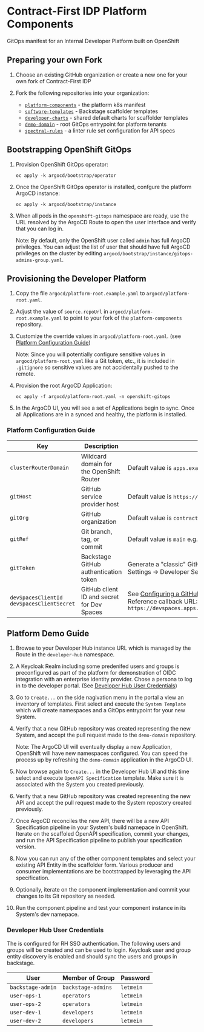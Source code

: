 # Contract-First IDP Platform Components

GitOps manifest for an Internal Developer Platform built on OpenShift

## Preparing your own Fork

1. Choose an existing GitHub organization or create a new one for your own fork of Contract-First IDP

2. Fork the following repositories into your organization:
   - [`platform-components`](https://github.com/contract-first-idp/platform-components) - the platform k8s manifest
   - [`software-templates`](https://github.com/contract-first-idp/software-templates) - Backstage scaffolder templates
   - [`developer-charts`](https://github.com/contract-first-idp/developer-charts) - shared default charts for scaffolder templates
   - [`demo-domain`](https://github.com/contract-first-idp/demo-domain) - root GitOps entrypoint for platform tenants
   - [`spectral-rules`](https://github.com/contract-first-idp/spectral-rules) - a linter rule set configuration for API specs

## Bootstrapping OpenShift GitOps

1. Provision OpenShift GitOps operator:

   `oc apply -k argocd/bootstrap/operator`

2. Once the OpenShift GitOps operator is installed, confgure the platform ArgoCD instance:

   `oc apply -k argocd/bootstrap/instance`

3. When all pods in the `openshift-gitops` namespace are ready, use the URL resolved by the ArgoCD Route to open the user interface and verify that you can log in.

   Note: By default, only the OpenShift user called `admin` has full ArgoCD privileges. You can adjust the list of user that should have full ArgoCD privileges on the cluster by editing `argocd/bootstrap/instance/gitops-admins-group.yaml`.

## Provisioning the Developer Platform

1. Copy the file `argocd/platform-root.example.yaml` to `argocd/platform-root.yaml`.

2. Adjust the value of `source.repoUrl` in `argocd/platform-root.example.yaml` to point to your fork of the `platform-components` repository.

3. Customize the override values in `argocd/platform-root.yaml`. (see [Platform Configuration Guide](#platform-configuration-guide)) 

   Note: Since you will potentially configure sensitive values in `argocd/platform-root.yaml` like a Git token, etc., it is included in `.gitignore` so sensitive values are not accidentally pushed to the remote.

4. Provision the root ArgoCD Application:

   `oc apply -f argocd/platform-root.yaml -n openshift-gitops`

5. In the ArgoCD UI, you will see a set of Applications begin to sync. Once all Applications are in a synced and healthy, the platform is installed.

### Platform Configuration Guide

| Key | Description | Notes |
|-----|-------------|-------|
| `clusterRouterDomain` | Wildcard domain for the OpenShift Router | Default value is `apps.example.cluster.com` |  |
| `gitHost` | GitHub service provider host | Default value is `https://github.com`  |
| `gitOrg` | GitHub organization | Default value is `contract-first-idp` e.g. your fork |
| `gitRef` | Git branch, tag, or commit | Default value is `main` e.g. your feature branch |
| `gitToken` | Backstage GitHub authentication token |  Generate a "classic" GitHub personal access token <br/>Settings -> Developer Settings -> Personal Access Tokens |
| `devSpacesClientId` `devSpacesClientSecret` | GitHub client ID and secret for Dev Spaces | See [Configuring a GitHub App for DevSpaces](https://docs.redhat.com/en/documentation/red_hat_openshift_dev_spaces/3.16/html/administration_guide/configuring-devspaces#configuring-oauth-2-for-github)) <br/>Reference callback URL: `https://devspaces.apps.example.cluster.com/api/oauth/callback` |


## Platform Demo Guide

1. Browse to your Developer Hub instance URL which is managed by the Route in the `developer-hub` namespace.

2. A Keycloak Realm including some predenifed users and groups is preconfigured as part of the platform for demonstration of OIDC integration with an enterprise identity provider. Chose a persona to log in to the developer portal. (See [Developer Hub User Credentials](#developer-hub-user-credentials))

3. Go to `Create...` on the side nagivation menu in the portal a view an inventory of templates. First select and execute the `System Template` which will create namespaces and a GitOps entrypoint for your new System.

4. Verify that a new GitHub repository was created representing the new System, and accept the pull request made to the `demo-domain` repository.

   Note: The ArgoCD UI will eventually display a new Application, OpenShift will have new namespaces configured. You can speed the process up by refreshing the `demo-domain` application in the ArgoCD UI.

5. Now browse again to `Create...` in the Developer Hub UI and this time select and execute `OpenAPI Specification` template. Make sure it is associated with the System you created previously.

6.  Verify that a new GitHub repository was created representing the new API and accept the pull request made to the System repostory created previously.

7. Once ArgoCD reconciles the new API, there will be a new API Specification pipeline in your System's build namepace in OpenShift. Iterate on the scaffoled OpenAPI specification, commit your changes, and run the API Specification pipeline to publish your specification version.

8. Now you can run any of the other component templates and select your existing API Entity in the scaffolder form. Various producer and consumer implementations are be bootstrapped by leveraging the API specification.

9. Optionally, iterate on the component implementation and commit your changes to its Git repository as needed. 

10. Run the component pipeline and test your component instance in its System's dev namepace.

### Developer Hub User Credentials

The is configured for RH SSO authentication. The following users and groups will be created and can be used to login. Keycloak user and group entity discovery is enabled and should sync the users and groups in backstage.

| User | Member of Group | Password |
|------|-----------------|----------|
| `backstage-admin` | `backstage-admins` | `letmein` |
| `user-ops-1` | `operators` | `letmein` |
| `user-ops-2` | `operators` | `letmein` |
| `user-dev-1` | `developers` | `letmein` |
| `user-dev-2` | `developers` | `letmein` |



